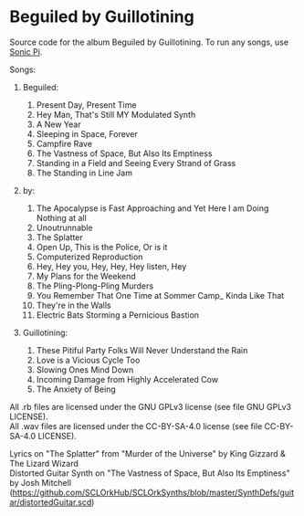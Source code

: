 # Beguiled by Guillotining
Source code for the album Beguiled by Guillotining. To run any songs, use [Sonic Pi](https://sonic-pi.net/).

Songs:
01. Beguiled:
	01. Present Day, Present Time
	02. Hey Man, That's Still MY Modulated Synth
	03. A New Year
	04. Sleeping in Space, Forever
	05. Campfire Rave
	06. The Vastness of Space, But Also Its Emptiness
	07. Standing in a Field and Seeing Every Strand of Grass
	08. The Standing in Line Jam

02. by:
	01. The Apocalypse is Fast Approaching and Yet Here I am Doing Nothing at all
	01. Unoutrunnable
	01. The Splatter
	01. Open Up, This is the Police, Or is it
	01. Computerized Reproduction
	01. Hey, Hey you, Hey, Hey, Hey listen, Hey
	01. My Plans for the Weekend
	01. The Pling-Plong-Pling Murders
	01. You Remember That One Time at Sommer Camp_ Kinda Like That
	01. They're in the Walls
	01. Electric Bats Storming a Pernicious Bastion
	
03. Guillotining:
	01. These Pitiful Party Folks Will Never Understand the Rain
	01. Love is a Vicious Cycle Too
	01. Slowing Ones Mind Down
	01. Incoming Damage from Highly Accelerated Cow
	01. The Anxiety of Being

All .rb files are licensed under the GNU GPLv3 license (see file GNU GPLv3 LICENSE).  
All .wav files are licensed under the CC-BY-SA-4.0 license (see file CC-BY-SA-4.0 LICENSE).

Lyrics on "The Splatter" from "Murder of the Universe" by King Gizzard & The Lizard Wizard  
Distorted Guitar Synth on "The Vastness of Space, But Also Its Emptiness" by Josh Mitchell (https://github.com/SCLOrkHub/SCLOrkSynths/blob/master/SynthDefs/guitar/distortedGuitar.scd)
